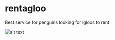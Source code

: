 # rentagloo
Best service for penguins looking for igloos to rent

![alt text](https://ibb.co/nBgRXcY "Rent-a-gloo")
